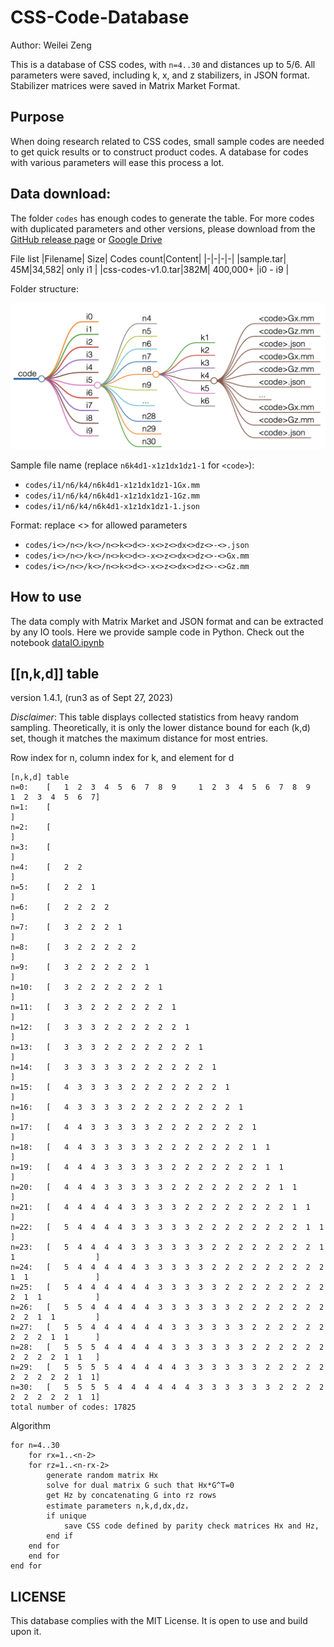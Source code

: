 # CSS-Code-Database
Author: Weilei Zeng

This is a database of CSS codes, with `n=4..30` and distances up to 5/6. All parameters were saved, including k, x, and z stabilizers, in JSON format. Stabilizer matrices were saved in Matrix Market Format.

## Purpose
When doing research related to CSS codes, small sample codes are needed to get quick results or to construct product codes. A database for codes with various parameters will ease this process a lot.

## Data download:
The folder `codes` has enough codes to generate the table. For more codes with duplicated parameters and other versions, please download from the [GitHub release page](https://github.com/WeileiZeng/CSS-Code-Database/releases) or [Google Drive](https://drive.google.com/drive/folders/1Ju3D4Yif_sBxDkR-sW2LkfWtnPXHSpSU?usp=sharing)

File list
|Filename| Size| Codes count|Content|
|-|-|-|-|
|sample.tar| 45M|34,582| only i1 |
|css-codes-v1.0.tar|382M| 400,000+ |i0 - i9 |

Folder structure:

![](tree.png)


Sample file name (replace `n6k4d1-x1z1dx1dz1-1` for `<code>`):
- `codes/i1/n6/k4/n6k4d1-x1z1dx1dz1-1Gx.mm`
- `codes/i1/n6/k4/n6k4d1-x1z1dx1dz1-1Gz.mm`
- `codes/i1/n6/k4/n6k4d1-x1z1dx1dz1-1.json`

Format: replace <> for allowed parameters
- `codes/i<>/n<>/k<>/n<>k<>d<>-x<>z<>dx<>dz<>-<>.json`
- `codes/i<>/n<>/k<>/n<>k<>d<>-x<>z<>dx<>dz<>-<>Gx.mm`
- `codes/i<>/n<>/k<>/n<>k<>d<>-x<>z<>dx<>dz<>-<>Gz.mm`

## How to use
The data comply with Matrix Market and JSON format and can be extracted by any IO tools. Here we provide sample code in Python. Check out the notebook [dataIO.ipynb]()

## [[n,k,d]] table
version 1.4.1, (run3 as of Sept 27, 2023)

_Disclaimer_: This table displays collected statistics from heavy random sampling. Theoretically, it is only the lower distance bound for each (k,d) set, though it matches the maximum distance for most entries.

Row index for n, column index for k, and element for d

```
[n,k,d] table
n=0:    [   1  2  3  4  5  6  7  8  9     1  2  3  4  5  6  7  8  9     1  2  3  4  5  6  7]
n=1:    [                                                                                  ]
n=2:    [                                                                                  ]
n=3:    [                                                                                  ]
n=4:    [   2  2                                                                           ]
n=5:    [   2  2  1                                                                        ]
n=6:    [   2  2  2  2                                                                     ]
n=7:    [   3  2  2  2  1                                                                  ]
n=8:    [   3  2  2  2  2  2                                                               ]
n=9:    [   3  2  2  2  2  2  1                                                            ]
n=10:   [   3  2  2  2  2  2  2  1                                                         ]
n=11:   [   3  3  2  2  2  2  2  2  1                                                      ]
n=12:   [   3  3  3  2  2  2  2  2  2  1                                                   ]
n=13:   [   3  3  3  2  2  2  2  2  2  2  1                                                ]
n=14:   [   3  3  3  3  3  2  2  2  2  2  2  1                                             ]
n=15:   [   4  3  3  3  3  2  2  2  2  2  2  2  1                                          ]
n=16:   [   4  3  3  3  3  2  2  2  2  2  2  2  2  1                                       ]
n=17:   [   4  4  3  3  3  3  3  2  2  2  2  2  2  2  1                                    ]
n=18:   [   4  4  3  3  3  3  3  2  2  2  2  2  2  2  1  1                                 ]
n=19:   [   4  4  4  3  3  3  3  3  2  2  2  2  2  2  2  1  1                              ]
n=20:   [   4  4  4  3  3  3  3  3  2  2  2  2  2  2  2  2  1  1                           ]
n=21:   [   4  4  4  4  4  3  3  3  3  2  2  2  2  2  2  2  2  1  1                        ]
n=22:   [   5  4  4  4  4  3  3  3  3  3  2  2  2  2  2  2  2  2  1  1                     ]
n=23:   [   5  4  4  4  4  3  3  3  3  3  3  2  2  2  2  2  2  2  2  1  1                  ]
n=24:   [   5  4  4  4  4  4  3  3  3  3  3  2  2  2  2  2  2  2  2  2  1  1               ]
n=25:   [   5  4  4  4  4  4  4  3  3  3  3  3  2  2  2  2  2  2  2  2  2  1  1            ]
n=26:   [   5  5  4  4  4  4  4  3  3  3  3  3  3  2  2  2  2  2  2  2  2  2  1  1         ]
n=27:   [   5  5  4  4  4  4  4  4  3  3  3  3  3  3  2  2  2  2  2  2  2  2  2  1  1      ]
n=28:   [   5  5  5  4  4  4  4  4  3  3  3  3  3  3  2  2  2  2  2  2  2  2  2  2  1  1   ]
n=29:   [   5  5  5  5  4  4  4  4  4  3  3  3  3  3  3  2  2  2  2  2  2  2  2  2  2  1  1]
n=30:   [   5  5  5  5  4  4  4  4  4  4  3  3  3  3  3  3  2  2  2  2  2  2  2  2  2  1  1]
total number of codes: 17825
```

Algorithm
```
for n=4..30
    for rx=1..<n-2>
	for rz=1..<n-rx-2>
	    generate random matrix Hx
	    solve for dual matrix G such that Hx*G^T=0
	    get Hz by concatenating G into rz rows 
	    estimate parameters n,k,d,dx,dz，
	    if unique
	        save CSS code defined by parity check matrices Hx and Hz, 
	    end if
	end for
    end for
end for	    
```

## LICENSE
This database complies with the MIT License. It is open to use and build upon it.
